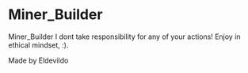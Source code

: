 # Miner_Builder
Miner_Builder
I dont take responsibility for any of your actions!
Enjoy in ethical mindset, :).

Made by Eldevildo
